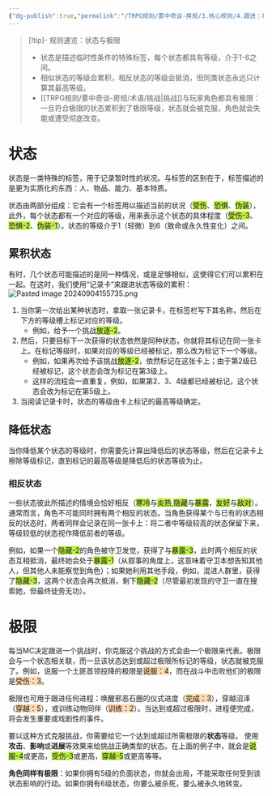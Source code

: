 ```yaml
---
{"dg-publish":true,"permalink":"/TRPG规则/雾中奇谈-房规/3.核心规则/4.跟进：状态与极限/"}
---
```


>[!tip]- 规则速览：状态与极限
>- 状态是描述临时性条件的特殊标签，每个状态都具有等级，介于1-6之间。
>- 相似状态的等级会累积，相反状态的等级会抵消，但同类状态永远只计算其最高等级。
>- [[TRPG规则/雾中奇谈-房规/术语/挑战\|挑战]]与玩家角色都具有极限：一旦符合极限的状态累积到了极限等级，状态就会被克服，角色就会失能或遭受彻底改变。
# 状态
状态是一类特殊的标签，用于记录暂时性的状况。与标签的区别在于，标签描述的是更为实质化的东西：人、物品、能力、基本特质。

状态由两部分组成：它会有一个标签用以描述当前的状况（<span style="background:#bfef45">受伤</span>、<span style="background:#bfef45">恐惧</span>、<span style="background:#bfef45">伪装</span>），此外，每个状态都有一个对应的等级，用来表示这个状态的具体程度（<span style="background:#bfef45">受伤-3</span>、<span style="background:#bfef45">恐惧-2</span>、<span style="background:#bfef45">伪装-1</span>）。状态的等级介于1（轻微）到6（致命或永久性变化）之间。
## 累积状态
有时，几个状态可能描述的是同一种情况，或是足够相似，这使得它们可以累积在一起。在这时，我们使用“记录卡”来跟进状态等级的累积：![Pasted image 20240904155735.png](/img/user/TRPG%E8%A7%84%E5%88%99/%E9%9B%BE%E4%B8%AD%E5%A5%87%E8%B0%88-%E6%88%BF%E8%A7%84/%E7%B4%A0%E6%9D%90/Pasted%20image%2020240904155735.png)
1. 当你第一次给出某种状态时，拿取一张记录卡，在标签栏写下其名称，然后在下方的等级槽上标记对应的等级。
	* 例如，给予一个挑战<span style="background:#bfef45">放逐-2</span>。
2. 然后，只要目标下一次获得的状态依然是同种状态，你就将其标记在同一张卡上。在标记等级时，如果对应的等级已经被标记，那么改为标记下一个等级。
	- 例如，如果再次给予该挑战<span style="background:#bfef45">放逐-2</span>，依然标记在这张卡上；由于第2级已经被标记，这个状态会改为标记在第3级上。
	- 这样的流程会一直重复，例如，如果第2、3、4级都已经被标记，这个状态会改为标记在第5级上。
3. 当阅读记录卡时，状态的等级由卡上标记的最高等级确定。
## 降低状态
当你降低某个状态的等级时，你需要先计算出降低后的状态等级，然后在记录卡上擦除等级标记，直到标记的最高等级是降低后的状态等级为止。
### 相反状态
一些状态彼此所描述的情境会恰好相反（<span style="background:#bfef45">寒冷</span>与<span style="background:#bfef45">炎热</span>,<span style="background:#bfef45">隐藏</span>与<span style="background:#bfef45">暴露</span>，<span style="background:#bfef45">友好</span>与<span style="background:#bfef45">敌对</span>）。通常而言，角色不可能同时拥有两个相反的状态。当角色获得某个与已有的状态相反的状态时，两者同样会记录在同一张卡上：将二者中等级较高的状态保留下来，等级较低的状态视作降低前者的等级。

例如，如果一个<span style="background:#bfef45">隐藏-2</span>的角色被守卫发觉，获得了与<span style="background:#bfef45">暴露-3</span>，此时两个相反的状态互相抵消，最终她会处于<span style="background:#bfef45">暴露-1</span>（从叙事的角度上，这意味着守卫本想告知其他人，但其他人未能察觉到角色）；如果她利用其他手段，例如，混进人群里，获得了<span style="background:#bfef45">隐藏-3</span>，这两个状态会再次抵消，剩下<span style="background:#bfef45">隐藏-2</span>（尽管最初发现的守卫一直在搜索她，但最终徒劳无功）。
# 极限
每当MC决定跟进一个挑战时，你克服这个挑战的方式会由一个极限来代表。极限会与一个状态相关联，而一旦该状态达到或超过极限所标记的等级，状态就被克服了。例如，说服一个土匪首领投降的极限是<span style="background:#ffd8b1">说服：4</span>，而在战斗中击败他们的极限是<span style="background:#ffd8b1">受伤：3</span>。

极限也可用于跟进任何进程：唤醒邪恶石圈的仪式进度（<span style="background:#ffd8b1">完成：3</span>），穿越沼泽（<span style="background:#ffd8b1">穿越：5</span>），或训练动物同伴（<span style="background:#ffd8b1">训练：2</span>）。当达到或超过极限时，进程便完成，将会发生重要或戏剧性的事件。

要以这种方式克服挑战，你需要给它一个达到或超过所需极限的**状态**等级。 使用**攻击**、**影响**或**进展**等效果来给挑战正确类型的状态。在上面的例子中，就会是<span style="background:#bfef45">说服-4</span>或更高，<span style="background:#bfef45">受伤-3</span>或更高，<span style="background:#bfef45">穿越-5</span>或更高等等。

**角色同样有极限**：如果你拥有5级的负面状态，你就会出局，不能采取任何受到该状态影响的行动。如果你拥有6级状态，你要么被杀死，要么被永久地转变。
